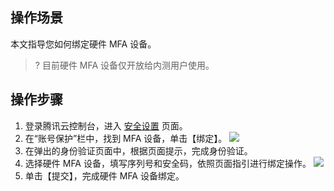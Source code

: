 ## 操作场景

本文指导您如何绑定硬件 MFA 设备。

>? 目前硬件 MFA 设备仅开放给内测用户使用。
>

## 操作步骤

1. 登录腾讯云控制台，进入 [安全设置](https://console.cloud.tencent.com/developer/security) 页面。
2. 在“账号保护”栏中，找到 MFA 设备，单击【绑定】。
![](https://main.qcloudimg.com/raw/b19031baf2e500b597080188e809ce1d.png)
3. 在弹出的身份验证页面中，根据页面提示，完成身份验证。
4. 选择硬件 MFA 设备，填写序列号和安全码，依照页面指引进行绑定操作。
![](https://main.qcloudimg.com/raw/4c2976ae7084a5c84df9ac2e63807643.png)
5. 单击【提交】，完成硬件 MFA 设备绑定。

